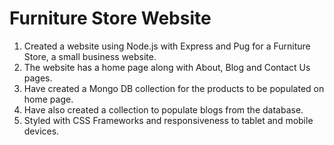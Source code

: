 # Furniture Store Website

1.	Created a website using Node.js with Express and Pug for a Furniture Store, a small business website.
2.	The website has a home page along with About, Blog and Contact Us pages.
3.	Have created a Mongo DB collection for the products to be populated on home page.
4.	Have also created a collection to populate blogs from the database.
5. Styled with CSS Frameworks and responsiveness to tablet and mobile devices. 

